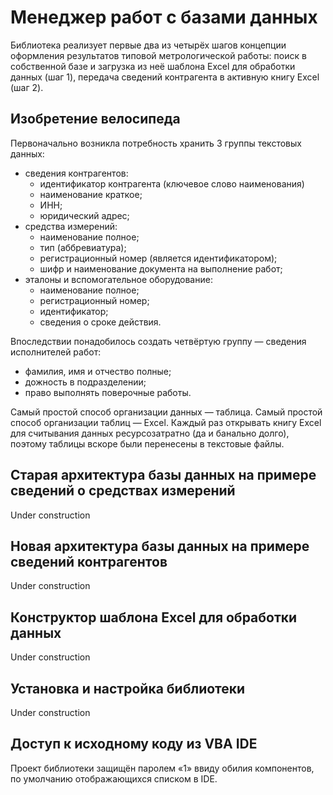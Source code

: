 # Менеджер работ с базами данных 
Библиотека реализует первые два из четырёх шагов концепции оформления результатов типовой метрологической работы: поиск в собственной базе и загрузка из неё шаблона Excel для обработки данных (шаг 1), передача сведений контрагента в активную книгу Excel (шаг 2).

## Изобретение велосипеда
Первоначально возникла потребность хранить 3 группы текстовых данных:
- сведения контрагентов:
  - идентификатор контрагента (ключевое слово наименования)
  - наименование краткое;
  - ИНН;
  - юридический адрес;
- средства измерений:
  - наименование полное;
  - тип (аббревиатура);
  - регистрационный номер (является идентификатором);
  - шифр и наименование документа на выполнение работ;
- эталоны и вспомогательное оборудование:
  - наименование полное;
  - регистрационный номер;
  - идентификатор;
  - сведения о сроке действия.

Впоследствии понадобилось создать четвёртую группу — сведения исполнителей работ:
- фамилия, имя и отчество полные;
- дожность в подразделении;
- право выполнять поверочные работы.
 
Самый простой способ организации данных — таблица. Самый простой способ организации таблиц — Excel.
Каждый раз открывать книгу Excel для считывания данных ресурсозатратно (да и банально долго), поэтому таблицы вскоре были перенесены в текстовые файлы.

## Старая архитектура базы данных на примере сведений о средствах измерений
Under construction

## Новая архитектура базы данных на примере сведений контрагентов
Under construction

## Конструктор шаблона Excel для обработки данных
Under construction

## Установка и настройка библиотеки
Under construction

## Доступ к исходному коду из VBA IDE 
Проект библиотеки защищён паролем «1» ввиду обилия компонентов, по умолчанию отображающихся списком в IDE.
